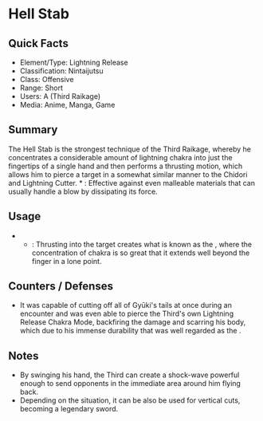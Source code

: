 # Hell Stab

## Quick Facts
- Element/Type: Lightning Release
- Classification: Nintaijutsu
- Class: Offensive
- Range: Short
- Users: A (Third Raikage)
- Media: Anime, Manga, Game

## Summary
The Hell Stab is the strongest technique of the Third Raikage, whereby he concentrates a considerable amount of lightning chakra into just the fingertips of a single hand and then performs a thrusting motion, which allows him to pierce a target in a somewhat similar manner to the Chidori and Lightning Cutter. * : Effective against even malleable materials that can usually handle a blow by dissipating its force.

## Usage
- * : Thrusting into the target creates what is known as the , where the concentration of chakra is so great that it extends well beyond the finger in a lone point.

## Counters / Defenses
- It was capable of cutting off all of Gyūki's tails at once during an encounter and was even able to pierce the Third's own Lightning Release Chakra Mode, backfiring the damage and scarring his body, which due to his immense durability that was well regarded as the .

## Notes
- By swinging his hand, the Third can create a shock-wave powerful enough to send opponents in the immediate area around him flying back.
- Depending on the situation, it can be also be used for vertical cuts, becoming a legendary sword.
